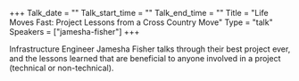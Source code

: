 +++
Talk_date = ""
Talk_start_time = ""
Talk_end_time = ""
Title = "Life Moves Fast: Project Lessons from a Cross Country Move"
Type = "talk"
Speakers = ["jamesha-fisher"]
+++

Infrastructure Engineer Jamesha Fisher talks through their best project ever, and the lessons learned that are beneficial to anyone involved in a project (technical or non-technical).
